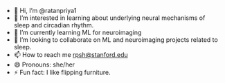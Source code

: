 - 👋 Hi, I’m @ratanpriya1
- 👀 I’m interested in learning about underlying neural mechanisms of sleep and circadian rhythm.
- 🌱 I’m currently learning ML for neuroimaging
- 💞️ I’m looking to collaborate on ML and neuroimaging projects related to sleep.
- 📫 How to reach me rpsh@stanford.edu
- 😄 Pronouns: she/her
- ⚡ Fun fact: I like flipping furniture.

<!---
ratanpriya1/ratanpriya1 is a ✨ special ✨ repository because its `README.md` (this file) appears on your GitHub profile.
You can click the Preview link to take a look at your changes.
--->
